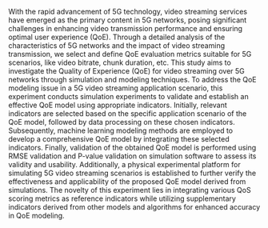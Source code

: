 With the rapid advancement of 5G technology, video streaming services have emerged as 
the primary content in 5G networks, posing significant challenges in enhancing video 
transmission performance and ensuring optimal user experience (QoE). Through a detailed 
analysis of the characteristics of 5G networks and the impact of video streaming transmission, 
we select and define QoE evaluation metrics suitable for 5G scenarios, like video bitrate, chunk 
duration, etc. This study aims to investigate the Quality of Experience (QoE) for video 
streaming over 5G networks through simulation and modeling techniques. To address the QoE 
modeling issue in a 5G video streaming application scenario, this experiment conducts 
simulation experiments to validate and establish an effective QoE model using appropriate 
indicators. Initially, relevant indicators are selected based on the specific application scenario 
of the QoE model, followed by data processing on these chosen indicators. Subsequently, 
machine learning modeling methods are employed to develop a comprehensive QoE model by 
integrating these selected indicators. Finally, validation of the obtained QoE model is 
performed using RMSE validation and P-value validation on simulation software to assess its 
validity and usability. Additionally, a physical experimental platform for simulating 5G video 
streaming scenarios is established to further verify the effectiveness and applicability of the 
proposed QoE model derived from simulations. The novelty of this experiment lies in 
integrating various QoS scoring metrics as reference indicators while utilizing supplementary 
indicators derived from other models and algorithms for enhanced accuracy in QoE modeling. 
